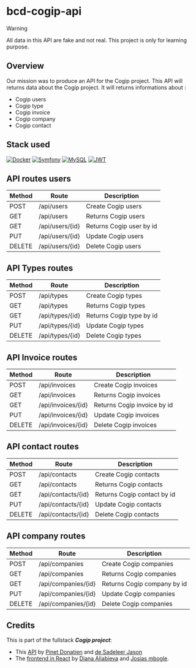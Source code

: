# bcd-cogip-api

<!-- Admonition Disclaimer -->
> [!WARNING]
> All data in this API are fake and not real. This project is only for learning purpose.

## Overview

Our mission was to produce an API for the Cogip project. This API will returns data about the Cogip project.
It will returns informations about :

- Cogip users
- Cogip type
- Cogip invoice
- Cogip company
- Cogip contact

## Stack used

[![Docker](https://img.shields.io/badge/docker-%230db7ed.svg?style=for-the-badge&logo=docker&logoColor=white)](https://www.docker.com/) [![Symfony](https://img.shields.io/badge/symfony-%23000000.svg?style=for-the-badge&logo=symfony&logoColor=white)](https://symfony.com/) [![MySQL](https://img.shields.io/badge/mysql-4479A1.svg?style=for-the-badge&logo=mysql&logoColor=white)](https://www.mysql.com/) [![JWT](https://img.shields.io/badge/Lexik_JWT-black?style=for-the-badge&logo=JSON%20web%20tokens)](https://github.com/lexik/LexikJWTAuthenticationBundle)

## API routes users

| Method | Route           | Description              |
|--------|-----------------|--------------------------|
| POST   | /api/users      | Create Cogip users       |
| GET    | /api/users      | Returns Cogip users      |
| GET    | /api/users/{id} | Returns Cogip user by id |
| PUT    | /api/users/{id} | Update Cogip users       |
| DELETE | /api/users/{id} | Delete Cogip users       |

## API Types routes

| Method | Route           | Description              |
|--------|-----------------|--------------------------|
| POST   | /api/types      | Create Cogip types       |
| GET    | /api/types      | Returns Cogip types      |
| GET    | /api/types/{id} | Returns Cogip type by id |
| PUT    | /api/types/{id} | Update Cogip types       |
| DELETE | /api/types/{id} | Delete Cogip types       |

## API Invoice routes

| Method | Route              | Description                 |
|--------|--------------------|-----------------------------|
| POST   | /api/invoices      | Create Cogip invoices       |
| GET    | /api/invoices      | Returns Cogip invoices      |
| GET    | /api/invoices/{id} | Returns Cogip invoice by id |
| PUT    | /api/invoices/{id} | Update Cogip invoices       |
| DELETE | /api/invoices/{id} | Delete Cogip invoices       |

## API contact routes

| Method | Route              | Description                 |
|--------|--------------------|-----------------------------|
| POST   | /api/contacts      | Create Cogip contacts       |
| GET    | /api/contacts      | Returns Cogip contacts      |
| GET    | /api/contacts/{id} | Returns Cogip contact by id |
| PUT    | /api/contacts/{id} | Update Cogip contacts       |
| DELETE | /api/contacts/{id} | Delete Cogip contacts       |

## API company routes

| Method | Route               | Description                 |
|--------|---------------------|-----------------------------|
| POST   | /api/companies      | Create Cogip companies      |
| GET    | /api/companies      | Returns Cogip companies     |
| GET    | /api/companies/{id} | Returns Cogip company by id |
| PUT    | /api/companies/{id} | Update Cogip companies      |
| DELETE | /api/companies/{id} | Delete Cogip companies      |

## Credits

This is part of the fullstack ***Cogip project***:

- This [API](https://github.com/tidjee-dev/bcd-cogip-api) by [Pinet Donatien](https://github.com/tidjee-dev) and [de Sadeleer Jason](https://github.com/sakakara)
- The [frontend in React](#) by [Diana Aliabieva](https://github.com/DianaAliabieva) and [Josias mbogle](https://github.com/junior344).
